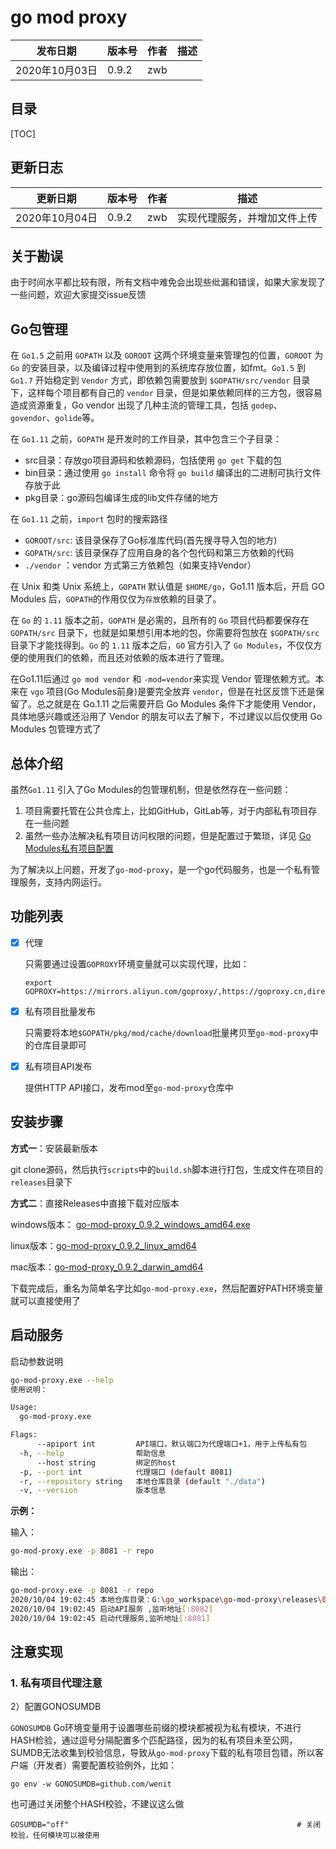 # go mod proxy


| 发布日期       | 版本号 | 作者 | 描述 |
| -------------- | ------ | ---- | ---- |
| 2020年10月03日 | 0.9.2  | zwb  |      |

## 目录

[TOC]

## 更新日志

| 更新日期       | 版本号 | 作者 | 描述     |
| -------------- | ------ | ---- | -------- |
| 2020年10月04日 | 0.9.2  | zwb  | 实现代理服务，并增加文件上传 |


## 关于勘误

由于时间水平都比较有限，所有文档中难免会出现些纰漏和错误，如果大家发现了一些问题，欢迎大家提交issue反馈



## Go包管理

在 `Go1.5` 之前用 `GOPATH` 以及 `GOROOT` 这两个环境变量来管理包的位置，`GOROOT` 为 `Go` 的安装目录，以及编译过程中使用到的系统库存放位置，如fmt。`Go1.5` 到 `Go1.7` 开始稳定到 `Vendor` 方式，即依赖包需要放到 `$GOPATH/src/vendor` 目录下，这样每个项目都有自己的 `vendor` 目录，但是如果依赖同样的三方包，很容易造成资源重复，Go vendor 出现了几种主流的管理工具，包括 `godep`、`govendor`、`golide`等。

在 `Go1.11` 之前，`GOPATH` 是开发时的工作目录，其中包含三个子目录：

- src目录：存放go项目源码和依赖源码，包括使用 `go get` 下载的包
- bin目录：通过使用 `go install` 命令将 `go build` 编译出的二进制可执行文件存放于此
- pkg目录：go源码包编译生成的lib文件存储的地方

在 `Go1.11` 之前，`import` 包时的搜索路径

- `GOROOT/src`: 该目录保存了Go标准库代码(首先搜寻导入包的地方)
- `GOPATH/src`: 该目录保存了应用自身的各个包代码和第三方依赖的代码
- `./vendor` ：vendor 方式第三方依赖包（如果支持Vendor）

在 Unix 和类 Unix 系统上，`GOPATH` 默认值是 `$HOME/go`，Go1.11 版本后，开启 GO Modules 后，`GOPATH`的作用仅仅为`存放`依赖的目录了。

在 `Go` 的 `1.11` 版本之前，`GOPATH` 是必需的，且所有的 `Go` 项目代码都要保存在 `GOPATH/src` 目录下，也就是如果想引用本地的包，你需要将包放在 `$GOPATH/src` 目录下才能找得到。`Go` 的 `1.11` 版本之后，`GO` 官方引入了 `Go Modules`，不仅仅方便的使用我们的依赖，而且还对依赖的版本进行了管理。

在Go1.11后通过 `go mod vendor` 和 `-mod=vendor`来实现 Vendor 管理依赖方式。本来在 `vgo` 项目(Go Modules前身)是要完全放弃 `vendor`，但是在社区反馈下还是保留了。总之就是在 Go.1.11 之后需要开启 Go Modules 条件下才能使用 Vendor，具体地感兴趣或还沿用了 Vendor 的朋友可以去了解下，不过建议以后仅使用 Go Modules 包管理方式了

[Go 包管理 ]: https://zhuanlan.zhihu.com/p/183850037





## 总体介绍

虽然`Go1.11` 引入了Go Modules的包管理机制，但是依然存在一些问题：

1. 项目需要托管在公共仓库上，比如GitHub，GitLab等，对于内部私有项目存在一些问题
2. 虽然一些办法解决私有项目访问权限的问题，但是配置过于繁琐，详见 [Go Modules私有项目配置](https://www.jianshu.com/p/ca4404512cf3)



为了解决以上问题，开发了`go-mod-proxy`，是一个go代码服务，也是一个私有管理服务，支持内网运行。





## 功能列表

- [x] 代理

  只需要通过设置`GOPROXY`环境变量就可以实现代理，比如：

  ```
  export GOPROXY=https://mirrors.aliyun.com/goproxy/,https://goproxy.cn,direct
  ```

- [x] 私有项目批量发布

  只需要将本地`$GOPATH/pkg/mod/cache/download`批量拷贝至`go-mod-proxy`中的仓库目录即可

- [x] 私有项目API发布

  提供HTTP API接口，发布mod至`go-mod-proxy`仓库中



## 安装步骤

**方式一**：安装最新版本

git clone源码，然后执行`scripts`中的`build.sh`脚本进行打包，生成文件在项目的`releases`目录下

**方式二**：直接Releases中直接下载对应版本

windows版本： [go-mod-proxy_0.9.2_windows_amd64.exe](https://github.com/wenit/go-mod-proxy/releases/download/v0.9.2/go-mod-proxy_0.9.2_windows_amd64.exe)

linux版本：[go-mod-proxy_0.9.2_linux_amd64](https://github.com/wenit/go-mod-proxy/releases/download/v0.9.2/go-mod-proxy_0.9.2_linux_amd64)

mac版本：[go-mod-proxy_0.9.2_darwin_amd64](https://github.com/wenit/go-mod-proxy/releases/download/v0.9.2/go-mod-proxy_0.9.2_darwin_amd64)



下载完成后，重名为简单名字比如`go-mod-proxy.exe`，然后配置好PATH环境变量就可以直接使用了



## 启动服务

启动参数说明

```bash
go-mod-proxy.exe --help
使用说明：

Usage:
  go-mod-proxy.exe

Flags:
      --apiport int         API端口，默认端口为代理端口+1，用于上传私有包
  -h, --help                帮助信息
      --host string         绑定的host
  -p, --port int            代理端口 (default 8081)
  -r, --repository string   本地仓库目录 (default "./data")
  -v, --version             版本信息
```



**示例：**

输入：

```bash
go-mod-proxy.exe -p 8081 -r repo
```

输出：

```bash
go-mod-proxy.exe -p 8081 -r repo
2020/10/04 19:02:45 本地仓库目录：G:\go_workspace\go-mod-proxy\releases\0.9.2\windows\repo
2020/10/04 19:02:45 启动API服务 ,监听地址[:8082]
2020/10/04 19:02:45 启动代理服务,监听地址[:8081]
```







## 注意实现

### 1. 私有项目代理注意



2）配置GONOSUMDB

`GONOSUMDB` Go环境变量用于设置哪些前缀的模块都被视为私有模块，不进行HASH检验，通过逗号分隔配置多个匹配路径，因为的私有项目未至公网，SUMDB无法收集到校验信息，导致从`go-mod-proxy`下载的私有项目包错，所以客户端（开发者）需要配置校验例外，比如：

```
go env -w GONOSUMDB=github.com/wenit
```

也可通过关闭整个HASH校验，不建议这么做

```text
GOSUMDB="off"                                                   # 关闭校验，任何模块可以被使用
```





